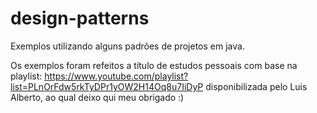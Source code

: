 # design-patterns
Exemplos utilizando alguns padrões de projetos em java.

Os exemplos foram refeitos a título de estudos pessoais com base na playlist: https://www.youtube.com/playlist?list=PLnOrFdw5rkTyDPr1yOW2H14Oq8u7IiDyP disponibilizada pelo Luis Alberto, ao qual deixo qui meu obrigado :)

